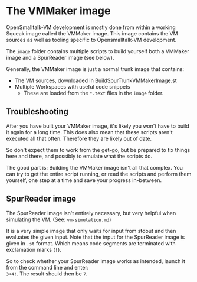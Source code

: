 # The VMMaker image

OpenSmalltalk-VM development is mostly done from within a working Squeak image called the VMMaker image.
This image contains the VM sources as well as tooling specific to Opensmalltalk-VM development.

The `image` folder contains multiple scripts to build yourself both a VMMaker image and a SpurReader image (see below).

Generally, the VMMaker image is just a normal trunk image that contains:
- The VM sources, downloaded in BuildSpurTrunkVMMakerImage.st
- Multiple Workspaces with useful code snippets
    - These are loaded from the `*.text` files in the `image` folder.

## Troubleshooting
After you have built your VMMaker image, it's likely you won't have to build it again for a long time.
This does also mean that these scripts aren't executed all that often.
Therefore they are likely out of date.

So don't expect them to work from the get-go, but be prepared to fix things here and there, and possibly to emulate what the scripts do.

The good part is: Building the VMMaker image isn't all that complex.
You can try to get the entire script running, or read the scripts and perform them yourself, one step at a time and save your progress in-between.

## SpurReader image
The SpurReader image isn't entirely necessary, but very helpful when simulating the VM. (See: `vm-simulation.md`)

It is a very simple image that only waits for input from stdout and then evaluates the given input.
Note that the input for the SpurReader image is given in `.st` format. Which means code segments are terminated with exclamation marks (`!`).

So to check whether your SpurReader image works as intended, launch it from the command line and enter:\
`3+4!`.
The result should then be `7`.


